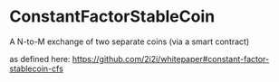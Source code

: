 # ConstantFactorStableCoin
A N-to-M exchange of two separate coins (via a smart contract)

as defined here:
https://github.com/2i2i/whitepaper#constant-factor-stablecoin-cfs
